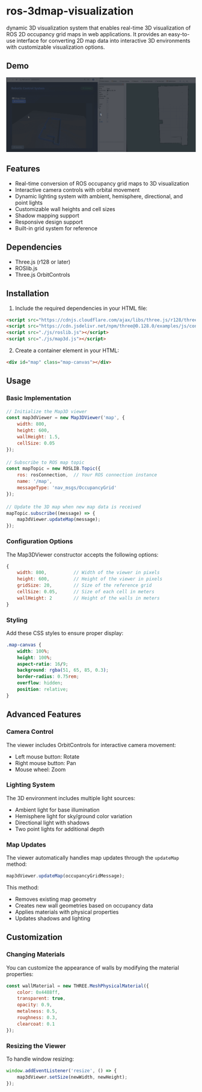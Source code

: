 # ros-3dmap-visualization

dynamic 3D visualization system that enables real-time 3D visualization of ROS 2D occupancy grid maps in web applications. It provides an easy-to-use interface for converting 2D map data into interactive 3D environments with customizable visualization options.
## Demo

![Map3D Demo](media/mapvisualize.gif)

## Features

- Real-time conversion of ROS occupancy grid maps to 3D visualization
- Interactive camera controls with orbital movement
- Dynamic lighting system with ambient, hemisphere, directional, and point lights
- Customizable wall heights and cell sizes
- Shadow mapping support
- Responsive design support
- Built-in grid system for reference

## Dependencies

- Three.js (r128 or later)
- ROSlib.js
- Three.js OrbitControls

## Installation

1. Include the required dependencies in your HTML file:

```html
<script src="https://cdnjs.cloudflare.com/ajax/libs/three.js/r128/three.min.js"></script>
<script src="https://cdn.jsdelivr.net/npm/three@0.128.0/examples/js/controls/OrbitControls.js"></script>
<script src="./js/roslib.js"></script>
<script src="./js/map3d.js"></script>
```

2. Create a container element in your HTML:

```html
<div id="map" class="map-canvas"></div>
```

## Usage

### Basic Implementation

```javascript
// Initialize the Map3D viewer
const map3dViewer = new Map3DViewer('map', {
    width: 800,
    height: 600,
    wallHeight: 1.5,
    cellSize: 0.05
});

// Subscribe to ROS map topic
const mapTopic = new ROSLIB.Topic({
    ros: rosConnection,  // Your ROS connection instance
    name: '/map',
    messageType: 'nav_msgs/OccupancyGrid'
});

// Update the 3D map when new map data is received
mapTopic.subscribe((message) => {
    map3dViewer.updateMap(message);
});
```

### Configuration Options

The Map3DViewer constructor accepts the following options:

```javascript
{
    width: 800,          // Width of the viewer in pixels
    height: 600,         // Height of the viewer in pixels
    gridSize: 20,        // Size of the reference grid
    cellSize: 0.05,      // Size of each cell in meters
    wallHeight: 2        // Height of the walls in meters
}
```

### Styling

Add these CSS styles to ensure proper display:

```css
.map-canvas {
    width: 100%;
    height: 100%;
    aspect-ratio: 16/9;
    background: rgba(51, 65, 85, 0.3);
    border-radius: 0.75rem;
    overflow: hidden;
    position: relative;
}
```

## Advanced Features

### Camera Control

The viewer includes OrbitControls for interactive camera movement:
- Left mouse button: Rotate
- Right mouse button: Pan
- Mouse wheel: Zoom

### Lighting System

The 3D environment includes multiple light sources:
- Ambient light for base illumination
- Hemisphere light for sky/ground color variation
- Directional light with shadows
- Two point lights for additional depth

### Map Updates

The viewer automatically handles map updates through the `updateMap` method:

```javascript
map3dViewer.updateMap(occupancyGridMessage);
```

This method:
- Removes existing map geometry
- Creates new wall geometries based on occupancy data
- Applies materials with physical properties
- Updates shadows and lighting

## Customization

### Changing Materials

You can customize the appearance of walls by modifying the material properties:

```javascript
const wallMaterial = new THREE.MeshPhysicalMaterial({
    color: 0x4488ff,
    transparent: true,
    opacity: 0.9,
    metalness: 0.5,
    roughness: 0.3,
    clearcoat: 0.1
});
```

### Resizing the Viewer

To handle window resizing:

```javascript
window.addEventListener('resize', () => {
    map3dViewer.setSize(newWidth, newHeight);
});
```

